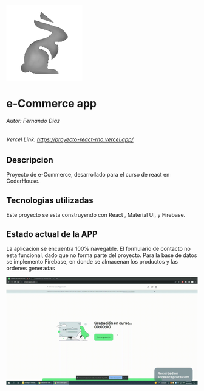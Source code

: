 ![alt text][logo]

[logo]: https://github.com/Nando698/proyecto-react/blob/master/src/img/logo/liebre2.png "Logo Title Text 2"

# e-Commerce app
###### Autor: Fernando Diaz
###### Vercel Link: https://proyecto-react-rho.vercel.app/


## Descripcion
Proyecto de e-Commerce, desarrollado para el curso de react en CoderHouse.


## Tecnologias utilizadas

Este proyecto se esta construyendo con React , Material UI, y Firebase.

## Estado actual de la APP

La aplicacion se encuentra 100% navegable.
El formulario de contacto no esta funcional, dado que no forma parte del proyecto.
Para la base de datos se implemento Firebase, en donde se almacenan los productos y las ordenes generadas


![alt text](https://github.com/Nando698/proyecto-react/blob/master/public/www_screencapture_com_2022-4-5_10_14.gif "Logo Title Text 1")
